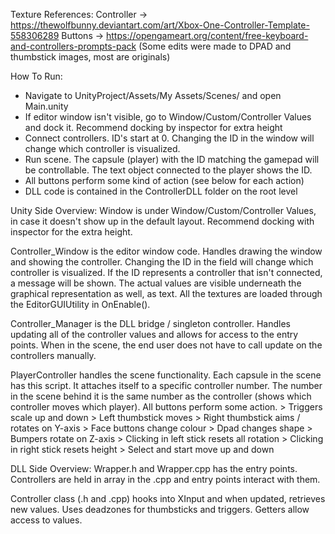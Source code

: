 Texture References:
Controller ->  https://thewolfbunny.deviantart.com/art/Xbox-One-Controller-Template-558306289
Buttons ->  https://opengameart.org/content/free-keyboard-and-controllers-prompts-pack (Some edits were made to DPAD and thumbstick images, most are originals)


How To Run:
- Navigate to UnityProject/Assets/My Assets/Scenes/ and open Main.unity
- If editor window isn't visible, go to Window/Custom/Controller Values and dock it. Recommend docking by inspector for extra height
- Connect controllers. ID's start at 0. Changing the ID in the window will change which controller is visualized.
- Run scene. The capsule (player) with the ID matching the gamepad will be controllable. The text object connected to the player shows the ID.
- All buttons perform some kind of action (see below for each action)
- DLL code is contained in the ControllerDLL folder on the root level


Unity Side Overview:
Window is under Window/Custom/Controller Values, in case it doesn't show up in the default layout. Recommend docking with inspector for the extra height.

Controller_Window is the editor window code. Handles drawing the window and showing the controller. Changing the ID in the field will change which controller is visualized.
If the ID represents a controller that isn't connected, a message will be shown. The actual values are visible underneath the graphical representation as well, as text. 
All the textures are loaded through the EditorGUIUtility in OnEnable().

Controller_Manager is the DLL bridge / singleton controller. Handles updating all of the controller values and allows for access to the entry points. When in the scene, the end user
does not have to call update on the controllers manually. 

PlayerController handles the scene functionality. Each capsule in the scene has this script. It attaches itself to a specific controller number. The number in the scene behind it
is the same number as the controller (shows which controller moves which player). All buttons perform some action.
	> Triggers scale up and down
	> Left thumbstick moves
	> Right thumbstick aims / rotates on Y-axis
	> Face buttons change colour
	> Dpad changes shape
	> Bumpers rotate on Z-axis
	> Clicking in left stick resets all rotation
	> Clicking in right stick resets height
	> Select and start move up and down
	
	
DLL Side Overview:
Wrapper.h and Wrapper.cpp has the entry points. Controllers are held in array in the .cpp and entry points interact with them.

Controller class (.h and .cpp) hooks into XInput and when updated, retrieves new values. Uses deadzones for thumbsticks and triggers. Getters allow access to values. 
